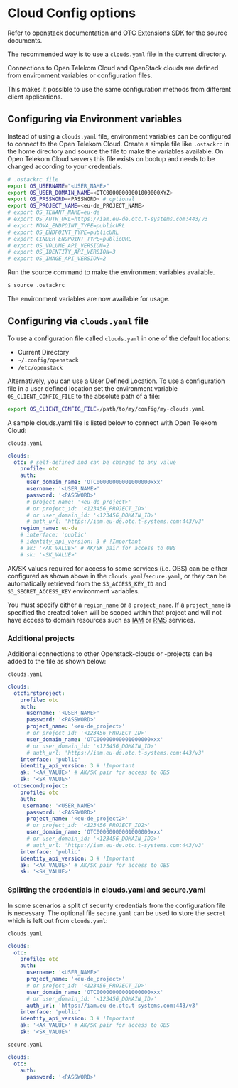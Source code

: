 # Cloud Config options

Refer to [openstack documentation][osdoccfg] and
[OTC Extensions SDK][otcsdkdoccfg] for the source
documents.

The recommended way is to use a `clouds.yaml` file in the
current directory.

Connections to Open Telekom Cloud and OpenStack clouds
are defined from environment variables or configuration
files.

This makes it possible to use the same configuration methods
from different client applications.

## Configuring via Environment variables

Instead of using a `clouds.yaml` file, environment variables can be
configured to connect to the Open Telekom Cloud. Create a simple file
like `.ostackrc` in the home directory and source the file to make
the variables available. On Open Telekom Cloud servers this file
exists on bootup and needs to be changed according to your credentials.

```bash
# .ostackrc file
export OS_USERNAME="<USER_NAME>"
export OS_USER_DOMAIN_NAME=<OTC00000000001000000XYZ>
export OS_PASSWORD=<PASSWORD> # optional
export OS_PROJECT_NAME=<eu-de_PROJECT_NAME>
# export OS_TENANT_NAME=eu-de
# export OS_AUTH_URL=https://iam.eu-de.otc.t-systems.com:443/v3
# export NOVA_ENDPOINT_TYPE=publicURL
# export OS_ENDPOINT_TYPE=publicURL
# export CINDER_ENDPOINT_TYPE=publicURL
# export OS_VOLUME_API_VERSION=2
# export OS_IDENTITY_API_VERSION=3
# export OS_IMAGE_API_VERSION=2
```

Run the source command to make the environment variables available.

```bash
$ source .ostackrc
```
The environment variables are now available for usage.

## Configuring via `clouds.yaml` file


To use a configuration file called `clouds.yaml` in one of the default
locations:

- Current Directory
- `~/.config/openstack`
- `/etc/openstack`

Alternatively, you can use a User Defined Location. To use a
configuration file in a user defined location set the environment
variable `OS_CLIENT_CONFIG_FILE` to the absolute path of a file:

```bash
export OS_CLIENT_CONFIG_FILE=/path/to/my/config/my-clouds.yaml
```

A sample clouds.yaml file is listed below to connect with Open
Telekom Cloud:

`clouds.yaml`

```yaml
clouds:
  otc: # self-defined and can be changed to any value
    profile: otc
    auth:
      user_domain_name: 'OTC00000000001000000xxx'
      username: '<USER_NAME>'
      password: '<PASSWORD>'
      # project_name: '<eu-de_project>'
      # or project_id: '<123456_PROJECT_ID>'
      # or user_domain_id: '<123456_DOMAIN_ID>'
      # auth_url: 'https://iam.eu-de.otc.t-systems.com:443/v3'
    region_name: eu-de
    # interface: 'public'
    # identity_api_version: 3 # !Important
    # ak: '<AK_VALUE>' # AK/SK pair for access to OBS
    # sk: '<SK_VALUE>'
```

AK/SK values required for access to some services (i.e. OBS) can
be either configured as shown above in the `clouds.yaml`/`secure.yaml`,
or they can be automatically retrieved from the `S3_ACCESS_KEY_ID`
and `S3_SECRET_ACCESS_KEY` environment variables.

You must specify either a `region_name` or a `project_name`.  If a
`project_name` is specified the created token will be scoped within
that project and will not have access to domain resources such as
[IAM](https://docs.otc.t-systems.com/identity-access-management/index.html)
or
[RMS](https://docs.otc.t-systems.com/resource-management-service/index.html)
services.


### Additional projects

Additional connections to other Openstack-clouds or -projects can be added to the file as shown below:

`clouds.yaml`

```yaml
clouds:
  otcfirstproject:
    profile: otc
    auth:
      username: '<USER_NAME>'
      password: '<PASSWORD>'
      project_name: '<eu-de_project>'
      # or project_id: '<123456_PROJECT_ID>'
      user_domain_name: 'OTC00000000001000000xxx'
      # or user_domain_id: '<123456_DOMAIN_ID>'
      # auth_url: 'https://iam.eu-de.otc.t-systems.com:443/v3'
    interface: 'public'
    identity_api_version: 3 # !Important
    ak: '<AK_VALUE>' # AK/SK pair for access to OBS
    sk: '<SK_VALUE>'
  otcsecondproject:
    profile: otc
    auth:
     username: '<USER_NAME>'
      password: '<PASSWORD>'
      project_name: '<eu-de_project2>'
      # or project_id: '<123456_PROJECT_ID2>'
      user_domain_name: 'OTC00000000001000000xxx'
      # or user_domain_id: '<123456_DOMAIN_ID2>'
      # auth_url: 'https://iam.eu-de.otc.t-systems.com:443/v3'
    interface: 'public'
    identity_api_version: 3 # !Important
    ak: '<AK_VALUE>' # AK/SK pair for access to OBS
    sk: '<SK_VALUE>'
```

### Splitting the credentials in clouds.yaml and secure.yaml

In some scenarios a split of security credentials from the
configuration file is necessary. The optional file `secure.yaml`
can be used to store the secret which is left out from `clouds.yaml`:

`clouds.yaml`

```yaml
clouds:
  otc:
    profile: otc
    auth:
      username: '<USER_NAME>'
      project_name: '<eu-de_project>'
      # or project_id: '<123456_PROJECT_ID>'
      user_domain_name: 'OTC00000000001000000xxx'
      # or user_domain_id: '<123456_DOMAIN_ID>'
      auth_url: 'https://iam.eu-de.otc.t-systems.com:443/v3'
    interface: 'public'
    identity_api_version: 3 # !Important
    ak: '<AK_VALUE>' # AK/SK pair for access to OBS
    sk: '<SK_VALUE>'
```

`secure.yaml`

```yaml
clouds:
  otc:
    auth:
      password: '<PASSWORD>'
```



  [osdoccfg]: https://docs.openstack.org/openstacksdk/latest/user/guides/connect_from_config.html
  [otcsdkdoccfg]: https://docs.otc.t-systems.com/python-otcextensions/install/configuration.html#clouds-yaml
